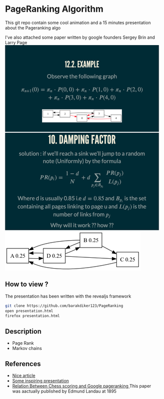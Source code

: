 # PageRanking Algorithm 

This git repo contain some cool animation and a 15 minutes 
presentation about the Pageranking algo 

I've also attached some paper written by google founders Sergey Brin and Larry Page 
![](show_demo/show_presentation.png)
![](show_demo/show_presentation2.png)
![](simple_example.png)

## How to view ? 
The presentation has been written with the revealjs framework 

``` sh
git clone https://github.com/barakdiker123/PageRanking
open presentation.html
firefox presentation.html
```


## Description 
* Page Rank
* Markov chains 

## References
* [Nice article](https://math.uchicago.edu/~may/VIGRE/VIGRE2007/REUPapers/FINALFULL/Casarotto.pdf)
* [Some inspiring presentation](https://www2.math.upenn.edu/~kazdan/312F12/JJ/MarkovChains/markov_google.pdf)
* [Relation Between Chess scoring and Google pageranking ](https://arxiv.org/pdf/2210.17300.pdf)
This paper was aactually published by Edmund Landau at 1895 
